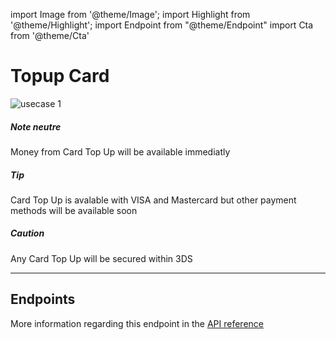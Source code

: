 import Image from '@theme/Image';
import Highlight from '@theme/Highlight';
import Endpoint from "@theme/Endpoint"
import Cta from '@theme/Cta'

# Topup Card

<Image src="docs/usecase-exemple-00.jpg" alt="usecase 1"/>

<Highlight>

##### Note neutre

Money from Card Top Up will be available immediatly

</Highlight>

<Highlight type="tip">

##### Tip

Card Top Up is avalable with VISA and Mastercard but other payment methods will be available soon

</Highlight>

<Highlight type="caution">

##### Caution

Any Card Top Up will be secured within 3DS 

</Highlight>

---

## Endpoints

More information regarding this endpoint in the [API reference](/api/Core)

<Endpoint apiUrl="/v1.0/migrationProxy" path="/api​/v1.0​/users​/{userid}​/kyc​/identitycontrol" method="post"/>

<!-- <Endpoint apiUrl="/v1.0/migrationProxy" path="​/api/v1.0/users/{userid}/cards/{id}" method="delete"/> -->

<Cta
  context="doc"
  ui="button"
  link="/api/Core"
  label="Try it out"
/>
